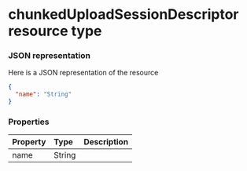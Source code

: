 # chunkedUploadSessionDescriptor resource type



### JSON representation

Here is a JSON representation of the resource

```json
{
  "name": "String"
}

```
### Properties
| Property	   | Type	|Description|
|:---------------|:--------|:----------|
|name|String||

<!-- uuid: 91b9118a-44ae-44b6-a17f-3e9e16bd8013
2015-10-09 17:14:35 UTC -->